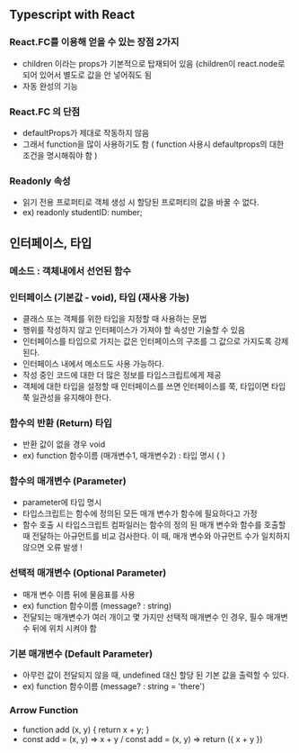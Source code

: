 ## Typescript with React

### React.FC를 이용해 얻을 수 있는 장점 2가지

- children 이라는 props가 기본적으로 탑재되어 있음
  (children이 react.node로 되어 있어서 별도로 값을 안 넣어줘도 됨
- 자동 완성의 기능

### React.FC 의 단점

- defaultProps가 제대로 작동하지 않음
- 그래서 function을 많이 사용하기도 함 ( function 사용시 defaultprops의 대한 조건을 명시해줘야 함 )

### Readonly 속성

- 읽기 전용 프로퍼티로 객체 생성 시 할당된 프로퍼티의 값을 바꿀 수 없다.
- ex) readonly studentID: number;

## 인터페이스, 타입

### 메소드 : 객체내에서 선언된 함수

### 인터페이스 (기본값 - void), 타입 (재사용 가능)

- 클래스 또는 객체를 위한 타입을 지정할 때 사용하는 문법
- 행위를 작성하지 않고 인터페이스가 가져야 할 속성만 기술할 수 있음
- 인터페이스를 타입으로 가지는 값은 인터페이스의 구조를 그 값으로 가지도록 강제 된다.
- 인터페이스 내에서 메소드도 사용 가능하다.
- 작성 중인 코드에 대한 더 많은 정보를 타입스크립트에게 제공
- 객체에 대한 타입을 설정할 때 인터페이스를 쓰면 인터페이스를 쭉, 타입이면 타입 쭉 일관성을 유지해야 한다.

### 함수의 반환 (Return) 타입

- 반환 값이 없을 경우 void
- ex) function 함수이름 (매개변수1, 매개변수2) : 타입 명시 { }

### 함수의 매개변수 (Parameter)

- parameter에 타입 명시
- 타입스크립트는 함수에 정의된 모든 매개 변수가 함수에 필요하다고 가정
- 함수 호출 시 타입스크립트 컴파일러는 함수의 정의 된 매개 변수와 함수를 호출할 때 전달하는 아규먼트를 비교 검사한다. 이 때, 매개 변수와 아규먼트 수가 일치하지 않으면 오류 발생 !

### 선택적 매개변수 (Optional Parameter)

- 매개 변수 이름 뒤에 물음표를 사용
- ex) function 함수이름 (message? : string)
- 전달되는 매개변수가 여러 개이고 몇 가지만 선택적 매개변수 인 경우, 필수 매개변수 뒤에 위치 시켜야 함

### 기본 매개변수 (Default Parameter)

- 아무런 값이 전달되지 않을 때, undefined 대신 할당 된 기본 값을 출력할 수 있다.
- ex) function 함수이름 (message? : string = 'there')

### Arrow Function

- function add (x, y) { return x + y; }
- const add = (x, y) ⇒ x + y / const add = (x, y) ⇒ return ({ x + y })
